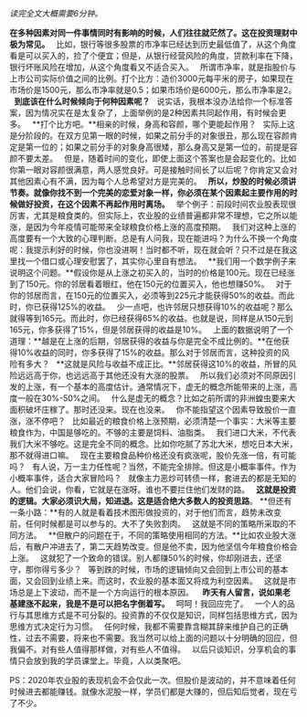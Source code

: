 *读完全文大概需要6分钟。*  
  
**在多种因素对同一件事情同时有影响的时候，人们往往就茫然了。这在投资理财中极为常见。**
 
比如，银行等很多股票的市净率已经达到历史最低值了，从这个角度看是可以买入的，捡了个便宜；但是，从银行经营风险的角度，贷款利率在下降，银行坏账风险在增加，从这个角度看又不适合买入。
 
所谓市净率，就是指股价与上市公司实际价值之间的比例。打个比方：造价3000元每平米的房子，如果现在市场价是1500元，那么市净率就是0.5；如果市场价是6000元，那么市净率是2。
 
**到底该在什么时候倾向于何种因素呢？**
 
说实话，我根本没办法给你一个标准答案，因为情况实在是太复杂了，上面举例的是2种因素共同起作用，有时候会更多。
 
**打个比方吧。**相亲的时候，身高和容颜，哪个更能起作用？
 
实际上这是分阶段的。在双方见第一眼的时候，如果之前分手的对象很丑，那么现在容颜肯定是第一位的；如果之前分手的对象身高很矮，那么身高又是第一位的，前提是容颜不要太差。
 
但是，随着时间的变化，即使上面这个答案也是会起变化的。比如你第一眼对容颜很满意，两人感觉良好。可是接触时间长了以后呢？你肯定又会对其他因素心有不满，因为每个人总希望对方是完美的。
 
**所以，炒股的时候必须讲节奏。就像你找不到一个完美的恋爱对象一样，你必须在某个因素起主要作用的时候做好投资，在这个因素不再起作用时离场。**
 
举个例子：前段时间农业股表现很厉害，尤其是粮食类的。但实际上，农业股的业绩普遍都非常不理想，它之所以能涨，是因为今年疫情可能带来全球粮食价格上涨的高度预期。
 
我们对这种上涨的高度要有一个大致的心理判断。总是有人问我，现在能进吗？为什么不换一个角度呢：我提示利好的时候，你也没进啊！当时都不听，现在就会听？只不过是在我这里找一个借口或心理安慰罢了，其实你心里自有想法。
 
**我们用一个数学例子来说明这个问题。**假设你是从上涨之初买入的，当时的价格是100元。现在已经涨到了150元。你的邻居看着眼红，他在150元的位置买入，他也想赚50%。
 
对于你的邻居而言，在150元的位置买入，必须等到225元才能获得50%的收益。而此时，你已获得125%的收益。
 
少一点吧，也许邻居只想获得10%的收益呢？那么就得等到165元。而此时，你已经获得65%的收益。也就是说，同样是从150元到165元，你多获得了15%，但是邻居获得的收益是10%。
 
上面的数据说明了一个道理：**越是在上涨的后期，邻居获得的收益与你是完全不成比例的。**在他获得10%收益的同时，你多获得了15%的收益。那么对于邻居而言，这种投资的风险有多大？
 
**这就是风险与收益不成正比。**邻居获得这10%的收益，所冒的风险远远高于你，也远远高于其他还没有大涨的股票。
 
所以我们必须对不同原因引发的上涨，有一个基本的高度估计。通常情况下，虚无的概念所能带来的上涨，高度一般在30%-50%之间。
 
什么是虚无的概念？比如之前所谓的非洲蝗虫要来大面积破坏庄稼了。那时还没来。现在也没来。
 
你不能指望这个因素导致股价一直涨，涨不停吧？
 
比如最近的粮食价格上涨预期，必须清楚一个事实：大米等主要粮食作为，中国是够吃的。不够的主要是饲料、油脂类。
 
我们进口大米，不代表我们大米不够吃。这是完全不同的概念。比如你吃腻了苏北大米，想吃日本大米，那不就得进口嘛。
 
现在主要粮食品种价格还没有疯涨呢，股价先涨一倍，有可能吗？
 
有人说，万一主力任性呢？当然，不能完全排除。但这是小概率事件。作为小概率事件，适合大家冒险吗？
 
就像主力恶炒可转债一样，套进去的都是无知的人。他们会说，你看，它就是在涨呀。谁也不要拦住他们发财的路。
 
**这就是投资的逻辑。大家必须识大局，知进退。这是适合绝大多数人的投资思路**。
**但还有一条小路：**有的人就是看着技术图形做投资的，对于他们而言，趋势未改变前，任何时候都是可以参与的。大不了失败割肉。
 
这就是不同的策略所采取的不同方法。
 
**但散户的问题在于，不同的策略使用相同的方法。**比如农业股大涨后，有散户冲进去了，第二天趋势改变。但是他不卖，因为他坚信今年粮食价格会上涨。
 
这就犯了一个致命的错误。别人都赚50%的时候，你却刚进去，还坚守，那你得亏多少？
 
等到跌的时候，市场的逻辑倾向又会回到上市公司的基本面，又会回到业绩上来。而这时，农业股的基本面又将成为利空因素。
 
这就是市场总是上下波动，而不是一个方向运行的根本原因。 
 
**昨天有人留言，说如果老基建涨不起来，我是不是可以把名字倒着写。**
 
呵呵！我回应完了。
 
一个人的品行与其思维方式是不可分裂的。投资靠的不仅仅是知识，同样包括思维方式，因为思维方式决定行为习惯。
 
任何时候，我都不需要靠含糊其辞来维护自己的正确性，过去不需要，将来也不需要。我当然可以给上面的问题以十分明确的回应，但我偏不。对有些人值得那样做，对有些人不值得。
 
以后只谈知识，分享机会的事情只会放到我的学员课堂上。毕竟，人以类聚吧。
  
PS：2020年农业股的表现机会不会仅此一次。但股价是波动的，并不意味着任何时候进去都能赚钱。就像水泥股一样，学员们都是大赚的，但后知后觉者，现在亏了不少。